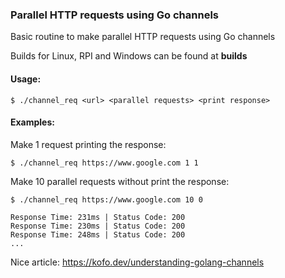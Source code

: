 ### Parallel HTTP requests using Go channels

Basic routine to make parallel HTTP requests using Go channels

Builds for Linux, RPI and Windows can be found at **builds**

#### Usage:

`$ ./channel_req <url> <parallel requests> <print response>`

#### Examples:

 Make 1 request printing the response:

`$ ./channel_req https://www.google.com 1 1`

Make 10 parallel requests without print the response:

`$ ./channel_req https://www.google.com 10 0`
```
Response Time: 231ms | Status Code: 200
Response Time: 230ms | Status Code: 200
Response Time: 248ms | Status Code: 200
...
```

Nice article: <https://kofo.dev/understanding-golang-channels>

